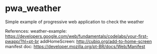 # pwa_weather
Simple example of progressive web application to check the weather

References:
weather-example: https://developers.google.com/web/fundamentals/codelabs/your-first-pwapp/?hl=pt-br
addHomeScreen: http://cubiq.org/add-to-home-screen
manifest doc: https://developer.mozilla.org/pt-BR/docs/Web/Manifest
